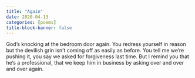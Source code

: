 ```yaml
---
title: "Again"
date: 2020-04-13
categories: [poems]
title-block-banner: false
---
```

God’s knocking at the bedroom door
again. You redress yourself in reason
but the devilish grin isn’t coming off
as easily as before.
You tell me we’re pushing it,
you say we asked for forgiveness
last time. But I remind you
that he’s a professional,
that we keep him in business
by asking over and over
and over again.
